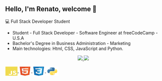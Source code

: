 ## Hello, I'm Renato, welcome 🖖

💻 Full Stack Developer Student

- Student - Full Stack Developer - Software Engineer at freeCodeCamp - U.S.A
- Bachelor's Degree in Business Administration - Marketing
- Main technologies: Html, CSS, JavaScript and Python.

<div align="center">
  <a href="https://github.com/renatocortez">
  <img height="160em" src="https://github-readme-stats.vercel.app/api?username=renatocortez&show_icons=true&theme=dracula&include_all_commits=true&count_private=true"/>
    
  <img height="160em" src="https://github-readme-stats.vercel.app/api/top-langs/?username=renatocortez&layout=compact&langs_count=7&theme=dracula"/>
</div>
  
<div style="display: inline_block"><br>
  <img align="center" alt="renato-Js" height="30" width="40" src="https://raw.githubusercontent.com/devicons/devicon/master/icons/javascript/javascript-plain.svg">
  <img align="center" alt="renato-HTML" height="30" width="40" src="https://raw.githubusercontent.com/devicons/devicon/master/icons/html5/html5-original.svg">
  <img align="center" alt="renato-CSS" height="30" width="40" src="https://raw.githubusercontent.com/devicons/devicon/master/icons/css3/css3-original.svg">
  <img align="center" alt="renato-Python" height="30" width="40" src="https://raw.githubusercontent.com/devicons/devicon/master/icons/python/python-original.svg">
</div>
